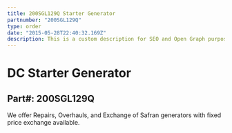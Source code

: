 ```yaml
---
title: 200SGL129Q Starter Generator
partnumber: "200SGL129Q"
type: order
date: "2015-05-28T22:40:32.169Z"
description: This is a custom description for SEO and Open Graph purposes, rather than the default generated excerpt. Simply add a description field to the frontmatter.
---
```


# DC Starter Generator
## Part#: 200SGL129Q

We offer Repairs, Overhauls, and Exchange of Safran generators with fixed price exchange available.